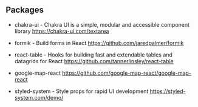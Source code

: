 ## Packages

- chakra-ui - Chakra UI is a simple, modular and accessible component library
https://chakra-ui.com/textarea  

- formik - Build forms in React
https://github.com/jaredpalmer/formik

- react-table - Hooks for building fast and extendable tables and datagrids for React
https://github.com/tannerlinsley/react-table

- google-map-react
https://github.com/google-map-react/google-map-react

- styled-system - Style props for rapid UI development
https://styled-system.com/demo/
